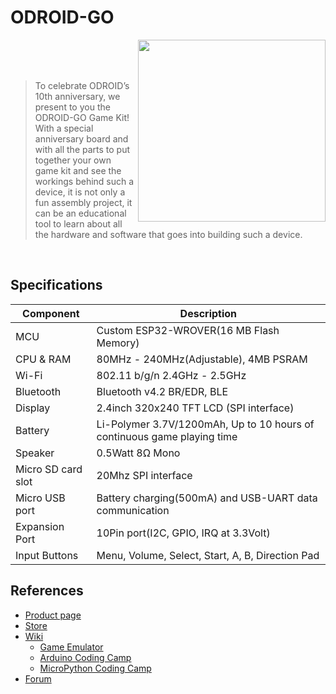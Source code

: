 # ODROID-GO
<img align="right" width="300" height="291" src="https://www.hardkernel.com/main/_Files/prdt/2018/201806/201806120632198417.jpg">
<br />
<br />
<br />

> To celebrate ODROID’s 10th anniversary, we present to you the ODROID-GO Game Kit! With a special anniversary board and with all the parts to put together your own game kit and see the workings behind such a device, it is not only a fun assembly project, it can be an educational tool to learn about all the hardware and software that goes into building such a device.

<br />

## Specifications
|Component            |Description                              |
|---------------------|-----------------------------------------|
| MCU                 | Custom ESP32-WROVER(16 MB Flash Memory) |
| CPU & RAM           | 80MHz - 240MHz(Adjustable), 4MB PSRAM   |
| Wi-Fi               | 802.11 b/g/n 2.4GHz - 2.5GHz            |
| Bluetooth           | Bluetooth v4.2 BR/EDR, BLE              |
| Display             | 2.4inch 320x240 TFT LCD (SPI interface) |
| Battery             | Li-Polymer 3.7V/1200mAh,  Up to 10 hours of continuous game playing time |
| Speaker             | 0.5Watt 8Ω Mono                         |
| Micro SD card slot  | 20Mhz SPI interface                     |
| Micro USB port      | Battery charging(500mA) and USB-UART data communication |
| Expansion Port      | 10Pin port(I2C, GPIO, IRQ at 3.3Volt)   |
| Input Buttons       | Menu, Volume, Select, Start, A, B, Direction Pad |

## References
- [Product page](https://www.hardkernel.com/main/products/prdt_info.php?g_code=G152875062626)
- [Store](https://www.hardkernel.com/main/shop/good_list.php?lang=en)
- [Wiki](https://wiki.odroid.com/odroid_go/odroid_go)
  - [Game Emulator](https://wiki.odroid.com/odroid_go/odroid_go#gbc_nes_and_sms_emulators)
  - [Arduino Coding Camp](https://wiki.odroid.com/odroid_go/odroid_go#arduino)
  - [MicroPython Coding Camp](https://wiki.odroid.com/odroid_go/odroid_go#micropython)
- [Forum](https://forum.odroid.com/viewforum.php?f=157&sid=e9409529c1d6c81b654b7dd32c9a5140)


